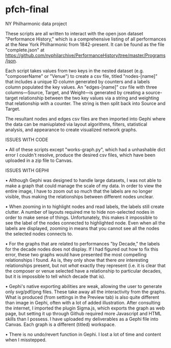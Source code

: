 # pfch-final
NY Philharmonic data project

These scripts are all written to interact with the open json dataset "Performance History," which is a comprehensive listing of all performances at the New York Philharmonic from 1842-present. It can be found as the file "complete.json" at https://github.com/nyphilarchive/PerformanceHistory/tree/master/Programs/json. 

Each script takes values from two keys in the nested dataset (e.g. "composerName" or "Venue") to create a csv file, titled "nodes-[name]" that includes a unique ID column generated by counters and a labels column populated the key values. An "edges-[name]" csv file with three columns—Source, Target, and Weight—is generated by creating a source-target relationship between the two key values via a string and weighting that relationship with a counter. The string is then split back into Source and Target.   

The resultant nodes and edges csv files are then imported into Gephi where the data can be maniuplated via layout algorithms, filters, statistical analysis, and appearance to create visualized network graphs. 

ISSUES WITH CODE

• All of these scripts except "works-graph.py", which had a unhashable dict error I couldn't resolve, produce the desired csv files, which have been uploaded in a zip file to Canvas.

ISSUES WITH GEPHI

• Although Gephi was designed to handle large datasets, I was not able to make a graph that could manage the scale of my data. In order to view the entire image, I have to zoom out so much that the labels are no longer visible, thus making the relationships between different nodes unclear. 

• When zooming in to highlight nodes and read labels, the labels still create clutter. A number of layouts required me to hide non-selected nodes in order to make sense of things. Unfortunately, this makes it impossible to see the label of the nodes connected to highlighted node. Even when all the labels are displayed, zooming in means that you cannot see all the nodes the selected nodes connects to.

• For the graphs that are related to performances "by Decade," the labels for the decade nodes does not display. If I had figured out how to fix this error, these two graphs would have presented the most compelling relationships I found. As is, they only show that there *are* interesting relationships present, but not *what* exactly they represent (i.e. it is clear that the composer or venue selected have a relationship to particular decades, but it is impossible to tell which decade that is).

• Gephi's native exporting abilities are weak, allowing the user to generate only svg/pdf/png files. These take away all the interactivity from the graphs. What is produced (from settings in the Preview tab) is also quite different than image in Gephi, often with a lot of added illustration. After consulting the internet, I imported the plugin Sigma.js, which exports the graph as web page, but setting it up through Github required more Javascript and HTML skills than I possess. I have uploaded my deliverables as a Gephi file into Canvas. Each graph is a different (titled) workspace.  

• There is no undo/revert function in Gephi. I lost a lot of time and content when I misstepped.  

